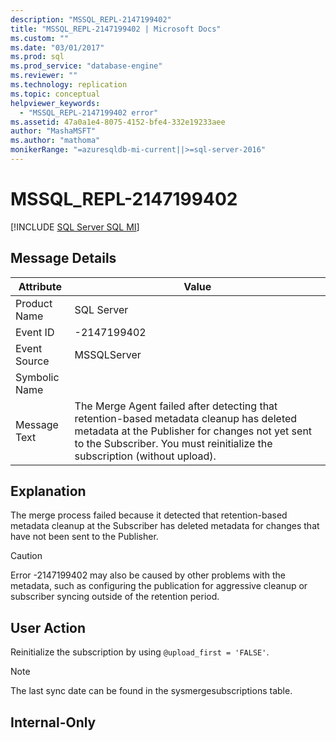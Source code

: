 ```yaml
---
description: "MSSQL_REPL-2147199402"
title: "MSSQL_REPL-2147199402 | Microsoft Docs"
ms.custom: ""
ms.date: "03/01/2017"
ms.prod: sql
ms.prod_service: "database-engine"
ms.reviewer: ""
ms.technology: replication
ms.topic: conceptual
helpviewer_keywords: 
  - "MSSQL_REPL-2147199402 error"
ms.assetid: 47a0a1e4-8075-4152-bfe4-332e19233aee
author: "MashaMSFT"
ms.author: "mathoma"
monikerRange: "=azuresqldb-mi-current||>=sql-server-2016"
---
```

# MSSQL_REPL-2147199402
[!INCLUDE [SQL Server SQL MI](../../includes/applies-to-version/sql-asdbmi.md)]
    
## Message Details  
  
|Attribute|Value|  
|-|-|  
|Product Name|SQL Server|  
|Event ID|-2147199402|  
|Event Source|MSSQLServer|  
|Symbolic Name||  
|Message Text|The Merge Agent failed after detecting that retention-based metadata cleanup has deleted metadata at the Publisher for changes not yet sent to the Subscriber. You must reinitialize the subscription (without upload).|  
  
## Explanation  
 The merge process failed because it detected that retention-based metadata cleanup at the Subscriber has deleted metadata for changes that have not been sent to the Publisher.  
  
> [!CAUTION]  
>  Error -2147199402 may also be caused by other problems with the metadata, such as configuring the publication for aggressive cleanup or subscriber syncing outside of the retention period.  
  
## User Action  
 Reinitialize the subscription by using `@upload_first = 'FALSE'`.  
  
> [!NOTE]  
>  The last sync date can be found in the sysmergesubscriptions table.  
  
## Internal-Only  
  
